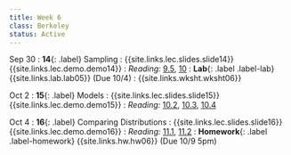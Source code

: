 ```yaml
---
title: Week 6
class: Berkeley
status: Active
---
```

Sep 30
: **14**{: .label}  Sampling
    : {{site.links.lec.slides.slide14}} {{site.links.lec.demo.demo14}}
: _Reading:_ [9.5](https://inferentialthinking.com/chapters/09/5/Finding_Probabilities.html), [10](https://inferentialthinking.com/chapters/10/Sampling_and_Empirical_Distributions.html)
: **Lab**{: .label .label-lab} {{site.links.lab.lab05}} (Due 10/4)
    : {{site.links.wksht.wksht06}}

Oct 2
: **15**{: .label} Models
    : {{site.links.lec.slides.slide15}} {{site.links.lec.demo.demo15}}
: _Reading:_ [10.2](https://inferentialthinking.com/chapters/10/2/Sampling_from_a_Population.html), [10.3](https://inferentialthinking.com/chapters/10/3/Empirical_Distribution_of_a_Statistic.html), [10.4](https://inferentialthinking.com/chapters/10/4/Random_Sampling_in_Python.html)

Oct 4
: **16**{: .label} Comparing Distributions
    : {{site.links.lec.slides.slide16}} {{site.links.lec.demo.demo16}}
: _Reading:_ [11.1](https://inferentialthinking.com/chapters/11/1/Assessing_a_Model.html), [11.2](https://inferentialthinking.com/chapters/11/2/Multiple_Categories.html)
: **Homework**{: .label .label-homework} {{site.links.hw.hw06}} (Due 10/9 5pm)